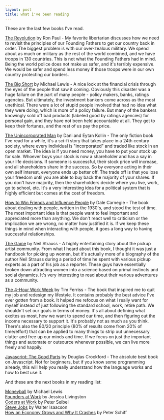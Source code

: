 ```yaml
---
layout: post
title: what i've been reading
---
```


These are the last few books I've read.

[The Revolution][1] by Ron Paul - My favorite libertarian discusses how we need to revisit the principles of our Founding Fathers to get our country back in order. The biggest problem is with our over-zealous military. We spend about as much on military as the rest of the world combined, and we have troops in 130 countries. This is not what the Founding Fathers had in mind. Being the world police does not make us safer, and it's terribly expensive. We would be safer and spend less money if those troops were in our own country protecting our borders.

[The Big Short][2] by Michael Lewis - A nice look at the financial crisis through the eyes of the people that saw it coming. Obviously this disaster was a huge failure on the part of many people - policy makers, banks, ratings agencies. But ultimately, the investment bankers come across as the most unethical. There were a lot of stupid people involved that had no idea what they were doing, which is more of a policy failure. But many of the bankers knowingly sold off bad products (labeled good by ratings agencies) for personal gain, and they have not been held accountable at all. They get to keep their fortunes, and the rest of us pay the price.

[The Unincorporated Man][3] by Dani and Eytan Kollin - The only fiction book I've read for a while, it's a sci-fi story that takes place in a 24th century society, where every individual is "incorporated" and traded like stock in an open market. The idea is if you need money, you have to put your stock up for sale. Whoever buys your stock is now a shareholder and has a say in your life decisions. If someone is successful, their stock price will increase, and all shareholders share in the success. So by everyone acting in their own self interest, everyone ends up better off. The trade off is that you lose your freedom until you are able to buy back the majority of your shares. If you don't have majority, then the shareholders decide where you live, work, go to school, etc. It's a very interesting idea for a political system that is highly efficient but comes at the cost of freedom.

<!--break-->

[How to Win Friends and Influence People][4] by Dale Carnegie - The book about dealing with people, written in the 1930's, and stood the test of time. The most important idea is that people want to feel important and appreciated more than anything. We don't react well to criticism or the implication we are wrong, no matter how justified it is. If we keep these things in mind when interacting with people, it goes a long way to having successful relationships.

[The Game][5] by Neil Strauss - A highly entertaining story about the pickup artist community. From what I heard about this book, I thought it was just a handbook for picking up women, but it's actually more of a biography of the author Neil Strauss during a period of time he spent with various pickup experts as a part of his job as a reporter. These guys have essentially broken down attracting women into a science based on primal instincts and social dynamics. It's very interesting to read about their various adventures as a community.

[The 4-Hour Work Week][6] by Tim Ferriss - The book that inspired me to quit my job and redesign my lifestyle. It contains probably the best advice I've ever gotten from a book. It helped me refocus on what I really want for myself instead of just following the standard school, work, retire path. We shouldn't set our goals in terms of money. It's all about defining what excites us most, how we want to spend our time, and then figuring out the income necessary to support it. It's probably not as much as you think. There's also the 80/20 principle (80% of results come from 20% of time/effort) that can be applied to many things to strip out unnecessary clutter and free up our minds and time. If we focus on just the important things and automate or outsource whenever possible, we can live more freely and happily.

[Javascript: The Good Parts][7] by Douglas Crockford - The absolute best book on Javascript. Not for beginners, but if you know some programming already, this will help you really understand how the language works and how to best use it.

And these are the next books in my reading list:

[Moneyball][8] by Michael Lewis  
[Founders at Work][9] by Jessica Livingston  
[Coders at Work][10] by Peter Seibel  
[Steve Jobs][11] by Walter Isaacson  
[How an Economy Grows and Why It Crashes][12] by Peter Schiff  

[1]: http://amzn.com/0446537527
[2]: http://amzn.com/0393338827
[3]: http://amzn.com/B005DI93O8
[4]: http://amzn.com/0671027034
[5]: http://amzn.com/0060554738
[6]: http://amzn.com/0307465357
[7]: http://amzn.com/0596517742
[8]: http://amzn.com/0393338398
[9]: http://amzn.com/1430210788
[10]: http://amzn.com/1430219483
[11]: http://amzn.com/1451648537
[12]: http://amzn.com/047052670X
